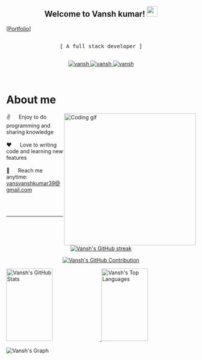 
<h2 align="center">
  Welcome to Vansh kumar!
  <img src="https://media.giphy.com/media/hvRJCLFzcasrR4ia7z/giphy.gif" width="28">
</h2>


[[Portfolio](https://vanshkumar.netlify.app)]


<p align="center"> 
  <samp>
    <br>
    [ A full stack developer  ]
    <br>
    <br>
  </samp>
</p>

<p align="center">
 <a href="https://vanshkumar.netlify.app" target="blank">
  <img src="https://img.shields.io/badge/Website-DC143C?style=for-the-badge&logo=medium&logoColor=white" alt="vansh" />
 </a>
 <a href="https://www.linkedin.com/in/vansh-kumar-webdev/" target="_blank">
  <img src="https://img.shields.io/badge/LinkedIn-0077B5?style=for-the-badge&logo=linkedin&logoColor=white" alt="vansh"/>
 </a>
 <a href="https://instagram.com/devloper.mind_" target="_blank">
  <img src="https://img.shields.io/badge/Instagram-fe4164?style=for-the-badge&logo=instagram&logoColor=white" alt="vansh" />
 </a> 
</p>
<br />

<!-- About Section -->
 # About me
 
<p>
 <img align="right" width="350" src="/assets/programmer.gif" alt="Coding gif" />
  
 ✌️ &emsp; Enjoy to do programming and sharing knowledge <br/><br/>
 ❤️ &emsp; Love to writing code and learning new features<br/><br/>
 📧 &emsp; Reach me anytime: vansvanshkumar39@gmail.com<br/><br/>

</p>


<br/>
<hr/>
<br/>
<br/>
<!-- GitHub Streak Stats -->
<p align="center">
  <a href="https://github.com/vanshwebdev">
    <img src="https://github-readme-streak-stats.herokuapp.com/?user=vanshwebdev&theme=radical&border=7F3FBF&background=0D1117" alt="Vansh's GitHub streak"/>
  </a>
</p>

<!-- GitHub Contribution Summary -->
<p align="center">
  <a href="https://github.com/vanshwebdev">
    <img src="https://github-profile-summary-cards.vercel.app/api/cards/profile-details?username=vanshwebdev&theme=radical" alt="Vansh's GitHub Contribution"/>
  </a>
</p>

<!-- GitHub Stats and Top Languages -->
<a>
  <a href="https://github.com/vanshwebdev">
    <img alt="Vansh's GitHub Stats" src="https://denvercoder1-github-readme-stats.vercel.app/api?username=vanshwebdev&show_icons=true&count_private=true&theme=react&border_color=7F3FBF&bg_color=0D1117&title_color=F85D7F&icon_color=F8D866" height="192px" width="49.5%"/>
  </a>
  <a href="https://github.com/vanshwebdev">
    <img alt="Vansh's Top Languages" src="https://denvercoder1-github-readme-stats.vercel.app/api/top-langs/?username=vanshwebdev&langs_count=8&layout=compact&theme=react&border_color=7F3FBF&bg_color=0D1117&title_color=F85D7F&icon_color=F8D866" height="192px" width="49.5%"/>
  </a>
  <br/>
</a>

<!-- GitHub Activity Graph -->
![Vansh's Graph](https://github-readme-activity-graph.vercel.app/graph?username=vanshwebdev&custom_title=Vansh%20Webdev's%20GitHub%20Activity%20Graph&bg_color=0D1117&color=7F3FBF&line=7F3FBF&point=7F3FBF&area_color=FFFFFF&title_color=FFFFFF&area=true)
